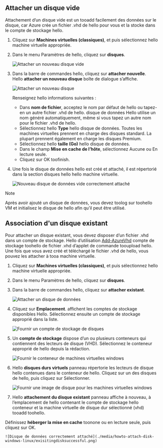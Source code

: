 


## <a name="attach-an-empty-disk"></a>Attacher un disque vide
Attachement d’un disque vide est un tooadd facilement des données sur le disque, car Azure crée un fichier .vhd de hello pour vous et la stocke dans le compte de stockage hello.

1. Cliquez sur **Machines virtuelles (classiques)**, et puis sélectionnez hello machine virtuelle appropriée.

2. Dans le menu Paramètres de hello, cliquez sur **disques**.

   ![Attacher un nouveau disque vide](./media/howto-attach-disk-windows-linux/menudisksattachnew.png)

3. Dans la barre de commandes hello, cliquez sur **attacher nouvelle**.  
    Hello **attacher un nouveau disque** boîte de dialogue s’affiche.

    ![Attacher un nouveau disque](./media/howto-attach-disk-windows-linux/newdiskdetail.png)

    Renseignez hello informations suivantes :
    - Dans **nom de fichier**, acceptez le nom par défaut de hello ou tapez-en un autre fichier .vhd de hello. disque de données Hello utilise un nom généré automatiquement, même si vous tapez un autre nom pour le fichier .vhd de hello.
    - Sélectionnez hello **Type** hello disque de données. Toutes les machines virtuelles prennent en charge des disques standard. La plupart prennent également en charge les disques Premium.
    - Sélectionnez hello **taille (Go)** hello disque de données.
    - Dans le champ **Mise en cache de l’hôte**, sélectionnez Aucune ou En lecture seule.
    - Cliquez sur OK toofinish.

4. Une fois le disque de données hello est créé et attaché, il est répertorié dans la section disques hello hello machine virtuelle.

   ![Nouveau disque de données vide correctement attaché](./media/howto-attach-disk-windows-linux/newdiskemptysuccessful.png)

> [!NOTE]
> Après avoir ajouté un disque de données, vous devez toolog sur toohello VM et initialisez le disque de hello afin qu’il peut être utilisé.

## <a name="how-to-attach-an-existing-disk"></a>Association d'un disque existant
Pour attacher un disque existant, vous devez disposer d’un fichier .vhd dans un compte de stockage. Hello d’utilisation [Add-AzureVhd](https://msdn.microsoft.com/library/azure/dn495173.aspx) compte de stockage toohello de fichier .vhd d’applet de commande tooupload hello. Une fois que vous avez créé et téléchargé le fichier .vhd de hello, vous pouvez les attacher à tooa machine virtuelle.

1. Cliquez sur **Machines virtuelles (classiques)**, et puis sélectionnez hello machine virtuelle appropriée.

2. Dans le menu Paramètres de hello, cliquez sur **disques**.

3. Dans la barre de commandes hello, cliquez sur **attacher existant**.

    ![Attacher un disque de données](./media/howto-attach-disk-windows-linux/menudisksattachexisting.png)

4. Cliquez sur **Emplacement**. affichent les comptes de stockage disponibles Hello. Sélectionnez ensuite un compte de stockage approprié dans la liste.

    ![Fournir un compte de stockage de disques](./media/howto-attach-disk-windows-linux/existdiskstorageaccounts.png)

5. Un **compte de stockage** dispose d’un ou plusieurs conteneurs qui contiennent des lecteurs de disque (VHD). Sélectionnez le conteneur approprié de hello depuis la rédaction.

    ![Fournir le conteneur de machines virtuelles windows](./media/howto-attach-disk-windows-linux/existdiskcontainers.png)

6. Hello **disques durs virtuels** panneau répertorie les lecteurs de disque hello contenues dans le conteneur de hello. Cliquez sur un des disques de hello, puis cliquez sur Sélectionner.

    ![Fournir une image de disque pour les machines virtuelles windows](./media/howto-attach-disk-windows-linux/existdiskvhds.png)

7. Hello **attachement du disque existant** panneau affiche à nouveau, à l’emplacement de hello contenant le compte de stockage hello conteneur et la machine virtuelle de disque dur sélectionné (vhd) tooadd toohello.

  Définissez **héberger la mise en cache** toonone ou en lecture seule, puis cliquez sur OK.

    ![Disque de données correctement attaché](./media/howto-attach-disk-windows-linux/exisitingdisksuccessful.png)
